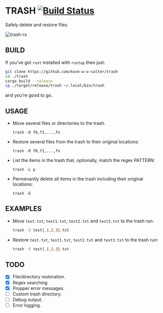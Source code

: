 # TRASH [![Build Status](https://travis-ci.com/Kove-W-O-Salter/trash.svg?branch=master)](https://travis-ci.com/Kove-W-O-Salter/trash)
Safely delete and restore files.

![trash-rs](https://github.com/Kove-W-O-Salter/trash/blob/master/preview.gif?raw=true)

## BUILD
If you've got `rust` installed with `rustup` then just:
```bash
git clone https://github.com/kove-w-o-salter/trash
cd ./trash
cargo build --release
cp ./target/release/trash ~/.local/bin/trash
```
and you're good to go.

## USAGE
* Move several files or directories to the trash.
  ```
  trash -D f0,f1,...,fn
  ```
* Restore several files from the trash to their original locations:
  ```
  trash -R f0,f1,...,fn
  ```
* List the items in the trash that, optionally, match the regex PATTERN:
  ```
  trash -L p
  ```
* Permenantly delete all items in the trash including their original locations:
  ```
  trash -E
  ```

## EXAMPLES
* Move `test.txt`, `test1.txt`, `test2.txt` and `test3.txt` to the trash run:
  ```bash
  trash -D test{,1,2,3}.txt
  ```
* Restore `test.txt`, `test1.txt`, `test2.txt` and `test3.txt` to the trash run:
  ```bash
  trash -R test{,1,2,3}.txt
  ```

## TODO
- [X] File/directory restoration.
- [X] Regex searching
- [X] Propper error messages.
- [ ] Custom trash directory.
- [ ] Debug output.
- [ ] Error logging.
